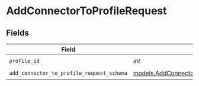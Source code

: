 # AddConnectorToProfileRequest


## Fields

| Field                                                                                        | Type                                                                                         | Required                                                                                     | Description                                                                                  |
| -------------------------------------------------------------------------------------------- | -------------------------------------------------------------------------------------------- | -------------------------------------------------------------------------------------------- | -------------------------------------------------------------------------------------------- |
| `profile_id`                                                                                 | *int*                                                                                        | :heavy_check_mark:                                                                           | N/A                                                                                          |
| `add_connector_to_profile_request_schema`                                                    | [models.AddConnectorToProfileRequestSchema](../models/addconnectortoprofilerequestschema.md) | :heavy_check_mark:                                                                           | N/A                                                                                          |